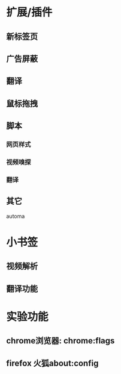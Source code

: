 # 扩展/插件

## 新标签页

## 广告屏蔽

## 翻译

## 鼠标拖拽

## 脚本

### 网页样式

### 视频嗅探

### 翻译

## 其它

automa

# 小书签

## 视频解析

## 翻译功能

# 实验功能

## chrome浏览器: chrome:flags
## firefox 火狐about:config